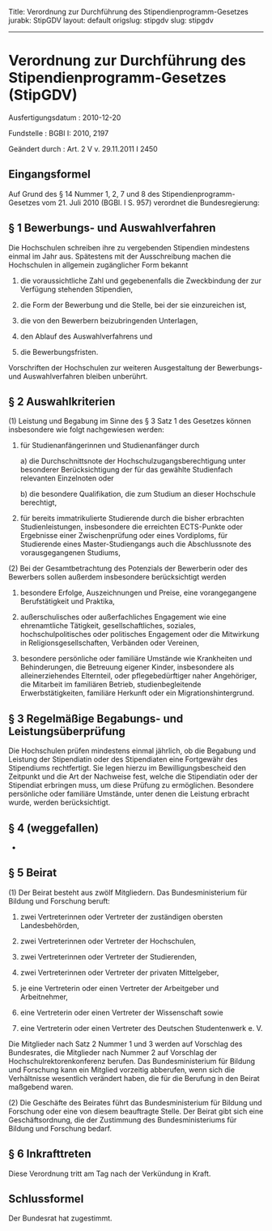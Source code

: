 Title: Verordnung zur Durchführung des Stipendienprogramm-Gesetzes
jurabk: StipGDV
layout: default
origslug: stipgdv
slug: stipgdv

---

# Verordnung zur Durchführung des Stipendienprogramm-Gesetzes (StipGDV)

Ausfertigungsdatum
:   2010-12-20

Fundstelle
:   BGBl I: 2010, 2197

Geändert durch
:   Art. 2 V v. 29.11.2011 I 2450


## Eingangsformel

Auf Grund des § 14 Nummer 1, 2, 7 und 8 des Stipendienprogramm-
Gesetzes vom 21. Juli 2010 (BGBl. I S. 957) verordnet die
Bundesregierung:


## § 1 Bewerbungs- und Auswahlverfahren

Die Hochschulen schreiben ihre zu vergebenden Stipendien mindestens
einmal im Jahr aus. Spätestens mit der Ausschreibung machen die
Hochschulen in allgemein zugänglicher Form bekannt

1.  die voraussichtliche Zahl und gegebenenfalls die Zweckbindung der zur
    Verfügung stehenden Stipendien,


2.  die Form der Bewerbung und die Stelle, bei der sie einzureichen ist,


3.  die von den Bewerbern beizubringenden Unterlagen,


4.  den Ablauf des Auswahlverfahrens und


5.  die Bewerbungsfristen.



Vorschriften der Hochschulen zur weiteren Ausgestaltung der
Bewerbungs- und Auswahlverfahren bleiben unberührt.


## § 2 Auswahlkriterien

(1) Leistung und Begabung im Sinne des § 3 Satz 1 des Gesetzes können
insbesondere wie folgt nachgewiesen werden:

1.  für Studienanfängerinnen und Studienanfänger durch

    a)  die Durchschnittsnote der Hochschulzugangsberechtigung unter
        besonderer Berücksichtigung der für das gewählte Studienfach
        relevanten Einzelnoten oder


    b)  die besondere Qualifikation, die zum Studium an dieser Hochschule
        berechtigt,





2.  für bereits immatrikulierte Studierende durch die bisher erbrachten
    Studienleistungen, insbesondere die erreichten ECTS-Punkte oder
    Ergebnisse einer Zwischenprüfung oder eines Vordiploms, für
    Studierende eines Master-Studiengangs auch die Abschlussnote des
    vorausgegangenen Studiums,




(2) Bei der Gesamtbetrachtung des Potenzials der Bewerberin oder des
Bewerbers sollen außerdem insbesondere berücksichtigt werden

1.  besondere Erfolge, Auszeichnungen und Preise, eine vorangegangene
    Berufstätigkeit und Praktika,


2.  außerschulisches oder außerfachliches Engagement wie eine
    ehrenamtliche Tätigkeit, gesellschaftliches, soziales,
    hochschulpolitisches oder politisches Engagement oder die Mitwirkung
    in Religionsgesellschaften, Verbänden oder Vereinen,


3.  besondere persönliche oder familiäre Umstände wie Krankheiten und
    Behinderungen, die Betreuung eigener Kinder, insbesondere als
    alleinerziehendes Elternteil, oder pflegebedürftiger naher
    Angehöriger, die Mitarbeit im familiären Betrieb, studienbegleitende
    Erwerbstätigkeiten, familiäre Herkunft oder ein Migrationshintergrund.





## § 3 Regelmäßige Begabungs- und Leistungsüberprüfung

Die Hochschulen prüfen mindestens einmal jährlich, ob die Begabung und
Leistung der Stipendiatin oder des Stipendiaten eine Fortgewähr des
Stipendiums rechtfertigt. Sie legen hierzu im Bewilligungsbescheid den
Zeitpunkt und die Art der Nachweise fest, welche die Stipendiatin oder
der Stipendiat erbringen muss, um diese Prüfung zu ermöglichen.
Besondere persönliche oder familiäre Umstände, unter denen die
Leistung erbracht wurde, werden berücksichtigt.


## § 4 (weggefallen)

-


## § 5 Beirat

(1) Der Beirat besteht aus zwölf Mitgliedern. Das Bundesministerium
für Bildung und Forschung beruft:

1.  zwei Vertreterinnen oder Vertreter der zuständigen obersten
    Landesbehörden,


2.  zwei Vertreterinnen oder Vertreter der Hochschulen,


3.  zwei Vertreterinnen oder Vertreter der Studierenden,


4.  zwei Vertreterinnen oder Vertreter der privaten Mittelgeber,


5.  je eine Vertreterin oder einen Vertreter der Arbeitgeber und
    Arbeitnehmer,


6.  eine Vertreterin oder einen Vertreter der Wissenschaft sowie


7.  eine Vertreterin oder einen Vertreter des Deutschen Studentenwerk e.
    V.



Die Mitglieder nach Satz 2 Nummer 1 und 3 werden auf Vorschlag des
Bundesrates, die Mitglieder nach Nummer 2 auf Vorschlag der
Hochschulrektorenkonferenz berufen. Das Bundesministerium für Bildung
und Forschung kann ein Mitglied vorzeitig abberufen, wenn sich die
Verhältnisse wesentlich verändert haben, die für die Berufung in den
Beirat maßgebend waren.

(2) Die Geschäfte des Beirates führt das Bundesministerium für Bildung
und Forschung oder eine von diesem beauftragte Stelle. Der Beirat gibt
sich eine Geschäftsordnung, die der Zustimmung des Bundesministeriums
für Bildung und Forschung bedarf.


## § 6 Inkrafttreten

Diese Verordnung tritt am Tag nach der Verkündung in Kraft.


## Schlussformel

Der Bundesrat hat zugestimmt.


